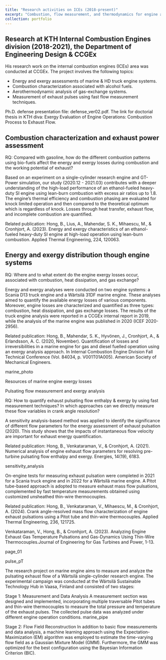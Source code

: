 ```yaml
---
title: "Research activities on ICEs (2018-present)"
excerpt: "Combustion, flow measurement, and thermodynamics for engine applications. <br/><img src='https://beichuanh.github.io/beichuan/images/engine_cell.png'>"
collection: portfolio
---
```



Research at KTH Internal Combustion Engines division (2018-2021), the Department of Engineering Design & CCGEx
------

His research work on the internal combustion engines (ICEs) area was conducted at CCGEx. The project involves the following topics:

* Energy and exergy assessments of marine & HD truck engine systems.
* Combustion characterization associated with alcohol fuels.
* Aerothermodynamic analysis of gas-exchange systems.
* Measurement of exhaust pulses using fast flow measurement techniques.

  
Ph.D. defense presentation file: defense_ver02.pdf. The link for doctorial thesis in KTH diva: Exergy Evaluation of Engine Operations: Combustion Process to Exhaust Flow.

Combustion characterization and exhaust power assessment
------

RQ: Compared with gasoline, how do the different combustion patterns using bio-fuels affect the energy and exergy losses during combustion and the working potential of exhaust?

Based on an experiment on a single-cylinder research engine and GT-Power simulation, our study (2020.12 - 2021.03) contributes with a deeper understanding of the high-load performance of an ethanol-fueled heavy-duty SI engine using lean-burn combustion with excess air ratios up to 1.8. The engine’s thermal efficiency and combustion phasing are evaluated for knock limited operation and then compared to the theoretical optimum which is regardless of knock. Losses through heat transfer, exhaust flow, and incomplete combustion are quantified.



Related publication: Hong, B., Lius, A., Mahendar, S. K., Mihaescu, M., & Cronhjort, A. (2023). Energy and exergy characteristics of an ethanol-fueled heavy-duty SI engine at high-load operation using lean-burn combustion. Applied Thermal Engineering, 224, 120063.





Energy and exergy distribution though engine systems
------

RQ: Where and to what extent do the engine exergy losses occur, associated with combustion, heat dissipation, and gas exchange?

Energy and exergy analyses were conducted on two engine systems: a Scania D13 truck engine and a Wärtsilä 31DF marine engine. These analyses aimed to quantify the available energy losses of various components. Moreover, engine losses are characterized and quantified as three types: combustion, heat dissipation, and gas exchange losses. The results of the truck engine analysis were reported in a CCGEx internal report in 2019, while the analysis of the marine engine was published in 2020 (ICEF 2020-2956).

Related publication: Hong, B., Mahendar, S. K., Hyvönen, J., Cronhjort, A., & Erlandsson, A. C. (2020, November). Quantification of losses and irreversibilities in a marine engine for gas and diesel fuelled operation using an exergy analysis approach. In Internal Combustion Engine Division Fall Technical Conference (Vol. 84034, p. V001T01A005). American Society of Mechanical Engineers.

marine_photo

Resources of marine engine exergy losses

Pulsating flow measurement and exergy analysis

RQ: How to quantify exhaust pulsating flow enthalpy & exergy by using fast measurement techniques? In which approaches can we directly measure these flow variables in crank angle resolution?

A sensitivity analysis-based method was applied to identify the significance of different flow parameters for the energy assessment of exhaust pulsation (2020). This study shows that the impacts of instantaneous flow velocity are important for exhaust energy quantification.

Related publication: Hong, B., Venkataraman, V., & Cronhjort, A. (2021). Numerical analysis of engine exhaust flow parameters for resolving pre-turbine pulsating flow enthalpy and exergy. Energies, 14(19), 6183.

sensitivity_analysis

On-engine tests for measuring exhaust pulsation were completed in 2021 for a Scania truck engine and in 2022 for a Wärtsilä marine engine. A Pitot tube-based approach is adopted to measure exhaust mass flow pulsations, complemented by fast temperature measurements obtained using customized unsheathed thin-wire thermocouples.

Related publication: Hong, B., Venkataraman, V., Mihaescu, M., & Cronhjort, A. (2024). Crank angle-resolved mass flow characterization of engine exhaust pulsations using a Pitot tube and thin-wire thermocouples. Applied Thermal Engineering, 236, 121725.

Venkataraman, V., Hong, B., & Cronhjort, A. (2023). Analyzing Engine Exhaust Gas Temperature Pulsations and Gas-Dynamics Using Thin-Wire Thermocouples.Journal of Engineering for Gas Turbines and Power, 1-13.

page_01

pulse_pT  

The research project on marine engine aims to measure and analyze the pulsating exhaust flow of a Wärtsilä single-cylinder research engine. The experimental campaign was conducted at the Wärtsilä Sustainable Technology Hub in Vaasa, Finland and consisted of two stages:

Stage 1: Measurement and Data Analysis A measurement section was designed and implemented, incorporating multiple traversable Pitot tubes and thin-wire thermocouples to measure the total pressure and temperature of the exhaust pulses. The collected pulse data was analyzed under different engine operation conditions.
marine_pipe

Stage 2: Flow Field Reconstruction In addition to basic flow measurements and data analysis, a machine learning approach using the Expectation-Maximization (EM) algorithm was employed to estimate the time-varying flow field as a Gaussian Mixture Model (GMM). Furthermore, the GMM was optimized for the best configuration using the Bayesian Information Criterion (BIC).
